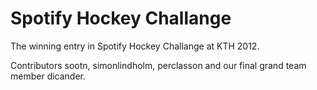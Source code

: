 Spotify Hockey Challange
=============
The winning entry in Spotify Hockey Challange at KTH 2012.

Contributors sootn, simonlindholm, perclasson and our final grand team member dicander.